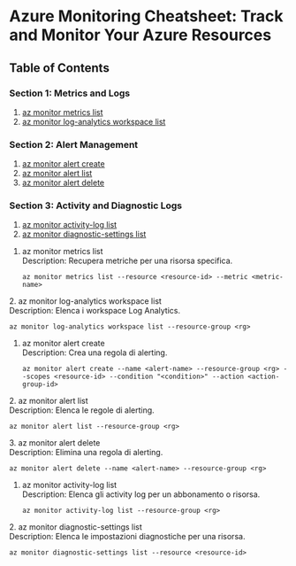 # Azure Monitoring Cheatsheet: Track and Monitor Your Azure Resources

## Table of Contents
### Section 1: Metrics and Logs
1. [az monitor metrics list](#monitor-metrics-list)
2. [az monitor log-analytics workspace list](#monitor-la-list)

### Section 2: Alert Management
1. [az monitor alert create](#monitor-alert-create)
2. [az monitor alert list](#monitor-alert-list)
3. [az monitor alert delete](#monitor-alert-delete)

### Section 3: Activity and Diagnostic Logs
1. [az monitor activity-log list](#monitor-activity-log-list)
2. [az monitor diagnostic-settings list](#monitor-diagnostic-settings-list)

<!-- Section 1 -->
<a id="monitor-metrics-list"></a>
1. az monitor metrics list  
   Description: Recupera metriche per una risorsa specifica.  
   ```
   az monitor metrics list --resource <resource-id> --metric <metric-name>
   ```

<a id="monitor-la-list"></a>
2. az monitor log-analytics workspace list  
   Description: Elenca i workspace Log Analytics.  
   ```
   az monitor log-analytics workspace list --resource-group <rg>
   ```

<!-- Section 2 -->
<a id="monitor-alert-create"></a>
1. az monitor alert create  
   Description: Crea una regola di alerting.  
   ```
   az monitor alert create --name <alert-name> --resource-group <rg> --scopes <resource-id> --condition "<condition>" --action <action-group-id>
   ```

<a id="monitor-alert-list"></a>
2. az monitor alert list  
   Description: Elenca le regole di alerting.  
   ```
   az monitor alert list --resource-group <rg>
   ```

<a id="monitor-alert-delete"></a>
3. az monitor alert delete  
   Description: Elimina una regola di alerting.  
   ```
   az monitor alert delete --name <alert-name> --resource-group <rg>
   ```

<!-- Section 3 -->
<a id="monitor-activity-log-list"></a>
1. az monitor activity-log list  
   Description: Elenca gli activity log per un abbonamento o risorsa.  
   ```
   az monitor activity-log list --resource-group <rg>
   ```

<a id="monitor-diagnostic-settings-list"></a>
2. az monitor diagnostic-settings list  
   Description: Elenca le impostazioni diagnostiche per una risorsa.  
   ```
   az monitor diagnostic-settings list --resource <resource-id>
   ```
